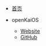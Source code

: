 - [首页](/)

- openKaiOS
    - [Website](https://openkaios.top)
    - [GitHub](https://github.com/openkaios)